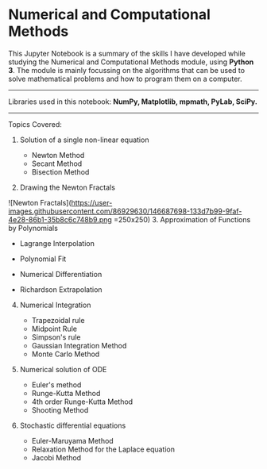 # Numerical and Computational Methods
This Jupyter Notebook is a summary of the skills I have developed while studying the Numerical and Computational Methods module, using **Python 3**.
The module is mainly focussing on the algorithms that can be used to solve mathematical problems and how to program them on a computer. <hr>

Libraries used in this notebook: **NumPy, Matplotlib, mpmath, PyLab, SciPy.**

<hr>
Topics Covered:

1. Solution of a single non-linear equation
   - Newton Method
   - Secant Method
   - Bisection Method

2. Drawing the Newton Fractals

![Newton Fractals](https://user-images.githubusercontent.com/86929630/146687698-133d7b99-9faf-4e28-86b1-35b8c6c748b9.png =250x250)
3. Approximation of Functions by Polynomials  
   - Lagrange Interpolation
   - Polynomial Fit
   - Numerical Differentiation

   - Richardson Extrapolation

4. Numerical Integration  
   - Trapezoidal rule
   - Midpoint Rule
   - Simpson's rule
   - Gaussian Integration Method
   - Monte Carlo Method

5. Numerical solution of ODE  
   - Euler's method
   - Runge-Kutta Method
   - 4th order Runge-Kutta Method
   - Shooting Method

6. Stochastic differential equations  
   - Euler-Maruyama Method
   - Relaxation Method for the Laplace equation
   - Jacobi Method
